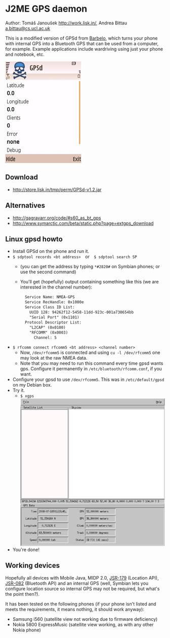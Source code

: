 # J2ME GPS daemon

Author: Tomáš Janoušek <http://work.lisk.in/>, Andrea Bittau <a.bittau@cs.ucl.ac.uk>

This is a modified version of GPSd from
[Barbelo](http://darkircop.org/barbelo/), which turns your phone with internal
GPS into a Bluetooth GPS that can be used from a computer, for example.
Example applications include wardriving using just your phone and notebook,
etc.

![](img/gpsd.png)

## Download
  * <http://store.lisk.in/tmp/perm/GPSd-v1.2.jar>

## Alternatives
  * <http://gagravarr.org/code/#s60_as_bt_gps>
  * <http://www.symarctic.com/beta/static.php?page=extgps_download>

## Linux gpsd howto
  * Install GPSd on the phone and run it.
  * `$ sdptool records <bt address>` or `$ sdptool search SP`
    * (you can get the address by typing `*#2820#` on Symbian phones; or use the second command)
    * You'll get (hopefully) output containing something like this (we are
      interested in the channel number):

            Service Name: NMEA-GPS
            Service RecHandle: 0x1000e
            Service Class ID List:
              UUID 128: 94262f12-5458-11dd-923c-001a730654bb
              "Serial Port" (0x1101)
            Protocol Descriptor List:
              "L2CAP" (0x0100)
              "RFCOMM" (0x0003)
                Channel: 5

  * `$ rfcomm connect rfcomm5 <bt address> <channel number>`
    * Now, `/dev/rfcomm5` is connected and using `cu -l /dev/rfcomm5` one may look at the raw NMEA data.
    * Note that you may need to run this command every time gpsd wants gps.
      Configure it permanently in `/etc/bluetooth/rfcomm.conf`, if you want.
  * Configure your gpsd to use `/dev/rfcomm5`. This was in `/etc/default/gpsd` on my Debian box.
  * Try it.
    * `$ xgps`  
      ![](img/xgps.png)
  * You're done!

## Working devices
Hopefully all devices with Mobile Java, MIDP 2.0,
[JSR-179](http://jcp.org/en/jsr/detail?id=179) (Location API),
[JSR-082](http://jcp.org/en/jsr/detail?id=82) (Bluetooth API) and an internal
GPS (well, Symbian lets you configure location source so internal GPS may not
be required, but what's the point then?).

It has been tested on the following phones (if your phone isn't listed and meets the requirements, it means nothing, it should work anyway):
  * Samsung i560 (satellite view not working due to firmware deficiency)
  * Nokia 5800 ExpressMusic (satellite view working, as with any other Nokia phone)
